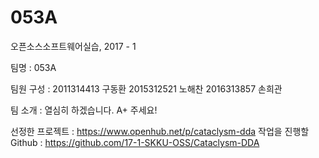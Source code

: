 # 053A

오픈소스소프트웨어실습, 2017 - 1

팀명 :  053A

팀원 구성 : 
2011314413 구동환
2015312521 노해찬
2016313857 손희관

팀 소개 : 열심히 하겠습니다. A+ 주세요!

선정한 프로젝트 : https://www.openhub.net/p/cataclysm-dda
작업을 진행할 Github : https://github.com/17-1-SKKU-OSS/Cataclysm-DDA

